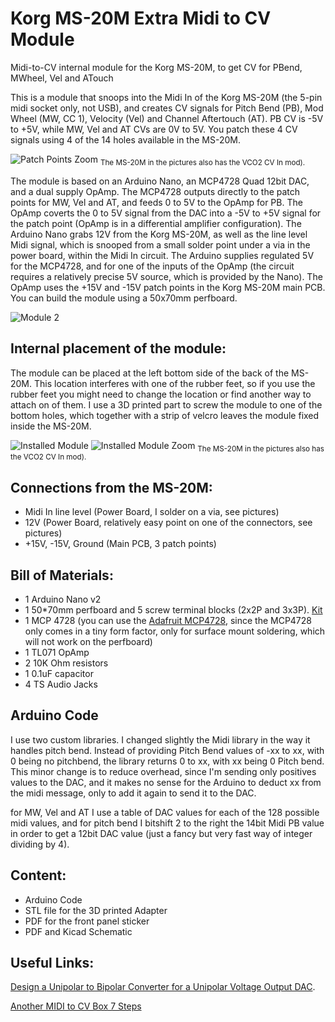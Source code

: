 # Korg MS-20M Extra Midi to CV Module
Midi-to-CV internal module for the Korg MS-20M, to get CV for PBend, MWheel, Vel and ATouch

This is a module that snoops into the Midi In of the Korg MS-20M (the 5-pin midi socket only, not USB), and creates CV signals for Pitch Bend (PB), Mod Wheel (MW, CC 1), Velocity (Vel) and Channel Aftertouch (AT). PB CV is -5V to +5V, while MW, Vel and AT CVs are 0V to 5V. You patch these 4 CV signals using 4 of the 14 holes available in the MS-20M.

![Patch Points Zoom](https://github.com/retango/korg-ms20m-extra-midi2cv/assets/62658263/0ffb3115-6308-4ab8-9564-1d0f10059a01)
<sub>The MS-20M in the pictures also has the VCO2 CV In mod). </sub>

The module is based on an Arduino Nano, an MCP4728 Quad 12bit DAC, and a dual supply OpAmp. The MCP4728 outputs directly to the patch points for MW, Vel and AT, and feeds 0 to 5V to the OpAmp for PB. The OpAmp coverts the 0 to 5V signal from the DAC into a -5V to +5V signal for the patch point (OpAmp is in a differential amplifier configuration). The Arduino Nano grabs 12V from the Korg MS-20M, as well as the line level Midi signal, which is snooped from a small solder point under a via in the power board, within the Midi In circuit. The Arduino supplies regulated 5V for the MCP4728, and for one of the inputs of the OpAmp (the circuit requires a relatively precise 5V source, which is provided by the Nano). The OpAmp uses the +15V and -15V patch points in the Korg MS-20M main PCB. You can build the module using a 50x70mm perfboard.

![Module 2](https://github.com/retango/korg-ms20m-extra-midi2cv/assets/62658263/c6ece706-2444-47c7-9ba8-75432e0b44dc)

## Internal placement of the module:
The module can be placed at the left bottom side of the back of the MS-20M. This location interferes with one of the rubber feet, so if you use the rubber feet you might need to change the location or find another way to attach on of them. I use a 3D printed part to screw the module to one of the bottom holes, which together with a strip of velcro leaves the module fixed inside the MS-20M.  

![Installed Module](https://github.com/retango/korg-ms20m-extra-midi2cv/assets/62658263/9a7d6f8f-7373-44af-bd53-4b99781515a4)
![Installed Module Zoom](https://github.com/retango/korg-ms20m-extra-midi2cv/assets/62658263/e87fd1f3-65e5-4dec-9cd7-cc31845f85a3)
<sub>The MS-20M in the pictures also has the VCO2 CV In mod). </sub>

## Connections from the MS-20M:
* Midi In line level (Power Board, I solder on a via, see pictures)
* 12V (Power Board, relatively easy point on one of the connectors, see pictures)
* +15V, -15V, Ground (Main PCB, 3 patch points)

## Bill of Materials:
* 1 Arduino Nano v2
* 1 50*70mm perfboard and 5 screw terminal blocks (2x2P and 3x3P). [Kit](https://www.ebay.com/itm/266349684113?mkcid=16&mkevt=1&mkrid=711-127632-2357-0&ssspo=Y32Ir_LeSfK&sssrc=2047675&ssuid=X02keB-tSR2&widget_ver=artemis&media=COPY)
* 1 MCP 4728 (you can use the [Adafruit MCP4728](https://www.adafruit.com/product/4470), since the MCP4728 only comes in a tiny form factor, only for surface mount soldering, which will not work on the perfboard) 
* 1 TL071 OpAmp
* 2 10K Ohm resistors
* 1 0.1uF capacitor
* 4 TS Audio Jacks

## Arduino Code
I use two custom libraries. I changed slightly the Midi library in the way it handles pitch bend. Instead of providing Pitch Bend values of -xx to xx, with 0 being no pitchbend, the library returns 0 to xx, with xx being 0 Pitch bend. This minor change is to reduce overhead, since I'm sending only positives values to the DAC, and it makes no sense for the Arduino to deduct xx from the midi message, only to add it again to send it to the DAC.

for MW, Vel and AT I use a table of DAC values for each of the 128 possible midi values, and for pitch bend I bitshift 2 to the right the 14bit Midi PB value in order to get a 12bit DAC value (just a fancy but very fast way of integer dividing by 4).

## Content:
* Arduino Code
* STL file for the 3D printed Adapter
* PDF for the front panel sticker
* PDF and Kicad Schematic

## Useful Links:
[Design a Unipolar to Bipolar Converter for a Unipolar Voltage Output DAC](https://masteringelectronicsdesign.com/design-a-unipolar-to-bipolar-converter-for-a-unipolar-voltage-output-dac/).

[Another MIDI to CV Box 7 Steps](https://www.instructables.com/Another-MIDI-to-CV-Box-/)


